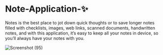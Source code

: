 # Note-Application-✨
Notes is the best place to jot down quick thoughts or to save longer notes filled with checklists, images, web links, scanned documents, handwritten notes, and with this application, 
it’s easy to keep all your notes in device, so you’ll always have your notes with you.

![Screenshot (95)](https://user-images.githubusercontent.com/74622784/132749469-00e65c36-88fb-4f1c-8fe2-b692fc7b19a3.png)

